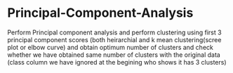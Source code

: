 # Principal-Component-Analysis
Perform Principal component analysis and perform clustering using first  3 principal component scores (both heirarchial and k mean clustering(scree plot or elbow curve) and obtain  optimum number of clusters and check whether we have obtained same number of clusters with the original data  (class column we have ignored at the begining who shows it has 3 clusters)
